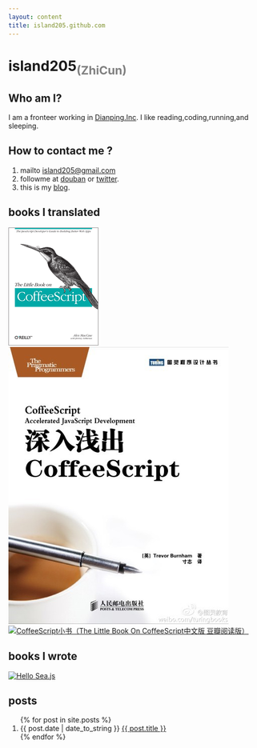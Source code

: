 ```yaml
---
layout: content
title: island205.github.com
---
```


<h1>island205<sub style="color:gray;">(ZhiCun)</sub></h1>

<h2>Who am I?</h2>
<p>
I am a fronteer working in <a href="http://www.dianping.com" target="_blank">Dianping.Inc</a>. I like reading,coding,running,and sleeping.
</p>

<h2>How to contact me ?</h2>
<ol>
	<li>mailto <a href="mailto:island205@gmail.com">island205@gmail.com</a></li>
	<li>
		followme at
		<a href="http://www.douban.com/people/island205/">douban</a> or
		<a href="https://twitter.com/#!/island205">twitter</a>.
	</li>
	<li>this is my <a href="http://island205.com">blog</a>.</li>
</ol>


<h2>books I translated</h2>

<a href="/tlboc/" class="face">
<img src="/img/tlboc.gif" title="CoffeeScript中文手册（The Little Book On CoffeeScript中文版）">
</a>
<a href="/cs/" class="face">
<img src="/img/cs.jpg" title="深入浅出CoffeeScript（CoffeeScript Accelerated JavaScript Development）">
</a>
<a href="http://read.douban.com/ebook/198648/" class="face">
<img src="http://pic.yupoo.com/island205/CmtFoqUo/medium.jpg" title="CoffeeScript小书（The Little Book On CoffeeScript中文版 豆瓣阅读版）" style="height:236px;">
</a>


<h2>books I wrote</h2>

<a href="/helloseajs/01-contents.html" class="face">
<img src="http://pic.yupoo.com/island205/Df8YGtwK/medium.jpg" title="Hello Sea.js">
</a>

<h2>posts</h2>
<ol>
    {% for post in site.posts %}
    <li>{{ post.date | date_to_string }} <a href="{{ post.url }}">{{ post.title }}</a></li>
    {% endfor %}
</ol>
